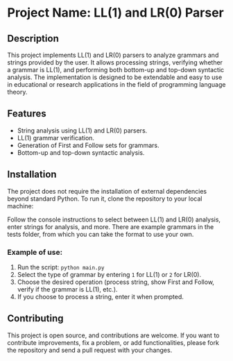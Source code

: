 # Project Name: LL(1) and LR(0) Parser

## Description
This project implements LL(1) and LR(0) parsers to analyze grammars and strings provided by the user. It allows processing strings, verifying whether a grammar is LL(1), and performing both bottom-up and top-down syntactic analysis. The implementation is designed to be extendable and easy to use in educational or research applications in the field of programming language theory.

## Features
- String analysis using LL(1) and LR(0) parsers.
- LL(1) grammar verification.
- Generation of First and Follow sets for grammars.
- Bottom-up and top-down syntactic analysis.

## Installation
The project does not require the installation of external dependencies beyond standard Python. To run it, clone the repository to your local machine:

Follow the console instructions to select between LL(1) and LR(0) analysis, enter strings for analysis, and more. There are example grammars in the tests folder, from which you can take the format to use your own.

### Example of use:
1. Run the script: `python main.py`
2. Select the type of grammar by entering `1` for LL(1) or `2` for LR(0).
3. Choose the desired operation (process string, show First and Follow, verify if the grammar is LL(1), etc.).
4. If you choose to process a string, enter it when prompted.

## Contributing
This project is open source, and contributions are welcome. If you want to contribute improvements, fix a problem, or add functionalities, please fork the repository and send a pull request with your changes.
